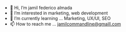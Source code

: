 - 👋 Hi, I’m jamil federico almada
- 👀 I’m interested in marketing, web development
- 🌱 I’m currently learning ...  Marketing, UX/UI, SEO
- 📫 How to reach me ... jamilcommandline@gmaill.com

<!---
jamilfedericoalmada/jamilfedericoalmada is a ✨ special ✨ repository because its `README.md` (this file) appears on your GitHub profile.
You can click the Preview link to take a look at your changes.
--->
